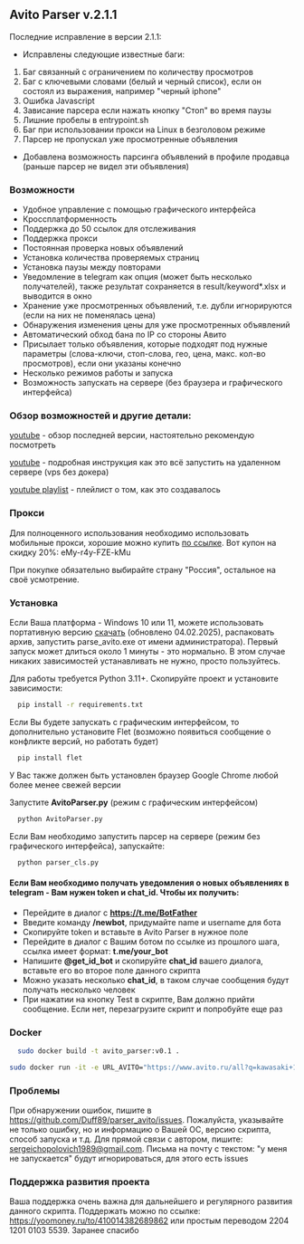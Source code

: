 ## Avito Parser v.2.1.1

Последние исправление в версии 2.1.1:
- Исправлены следующие известные баги:
1) Баг связанный с ограничением по количеству просмотров
2) Баг с ключевыми словами (белый и черный список), если он состоял из выражения, например "черный iphone"
3) Ошибка Javascript
4) Зависание парсера если нажать кнопку "Стоп" во время паузы
5) Лишние пробелы в entrypoint.sh
6) Баг при использовании прокси на Linux в безголовом режиме
7) Парсер не пропускал уже просмотренные объявления
- Добавлена возможность парсинга объявлений в профиле продавца (раньше парсер не видел эти объявления)


### Возможности

- Удобное управление с помощью графического интерфейса
- Кроссплатформенность
- Поддержка до 50 ссылок для отслеживания
- Поддержка прокси
- Постоянная проверка новых объявлений
- Установка количества проверяемых страниц
- Установка паузы между повторами
- Уведомление в telegram как опция (может быть несколько получателей), также результат сохраняется в result/keyword*.xlsx и выводится в окно
- Хранение уже просмотренных объявлений, т.е. дубли игнорируются (если на них не поменялась цена)
- Обнаружения изменения цены для уже просмотренных объявлений
- Автоматический обход бана по IP со стороны Авито
- Присылает только объявления, которые подходят под нужные параметры (слова-ключи, стоп-слова, гео, цена, макс. кол-во просмотров), если они указаны конечно
- Несколько режимов работы и запуска
- Возможность запускать на сервере (без браузера и графического интерфейса)

### Обзор возможностей и другие детали:
[youtube](https://youtu.be/q3BlBiLId40) - обзор последней версии, настоятельно рекомендую посмотреть

[youtube](https://youtu.be/CjFQ8zCG1Z0) - подробная инструкция как это всё запустить на удаленном сервере (vps без докера)

[youtube playlist](https://www.youtube.com/playlist?list=PLK9kK8z0fpqxPakGZvxo7y6HtCBTYihUF) - плейлист о том, как это создавалось

### Прокси

Для полноценного использования необходимо использовать мобильные прокси, хорошие можно купить [по ссылке](https://mobileproxy.space/?p=92286).  Вот купон на скидку 20%: eMy-r4y-FZE-kMu

При покупке обязательно выбирайте страну "Россия", остальное на своё усмотрение.

### Установка
Если Ваша платформа - Windows 10 или 11, можете использовать портативную версию [скачать](https://disk.yandex.by/d/dwLd3y3hX1gtig) (обновлено 04.02.2025), распаковать архив, запустить parse_avito.exe от имени администратора). Первый запуск может длиться около 1 минуты - это нормально. В этом случае никаких зависимостей устанавливать не нужно, просто пользуйтесь.


Для работы требуется Python 3.11+. Скопируйте проект и установите зависимости:

```bash
  pip install -r requirements.txt
```

Если Вы будете запускать с графическим интерфейсом, то дополнительно установите Flet (возможно появиться сообщение о конфликте версий, но работать будет)

```bash
  pip install flet
```

У Вас также должен быть установлен браузер Google Chrome любой более менее свежей версии

Запустите **AvitoParser.py** (режим с графическим интерфейсом)

```bash
  python AvitoParser.py
```

Если Вам необходимо запустить парсер на сервере (режим без графического интерфейса), запускайте:

```bash
  python parser_cls.py
```

#### Если Вам необходимо получать уведомления о новых объявлениях в telegram - Вам нужен token и chat_id. Чтобы их получить:

- Перейдите в диалог с **https://t.me/BotFather**
- Введите команду **/newbot**, придумайте name и username для бота
- Скопируйте token и вставьте в Avito Parser в нужное поле
- Перейдите в диалог с Вашим ботом по ссылке из прошлого шага, ссылка имеет формат: **t.me/your_bot**
- Напишите **@get_id_bot** и скопируйте **chat_id** вашего диалога, вставьте его во второе поле данного скрипта
- Можно указать несколько **chat_id**, в таком случае сообщения будут получать несколько человек
- При нажатии на кнопку Test в скрипте, Вам должно прийти сообщение. Если нет, перезагрузите скрипт и попробуйте еще раз


### Docker
```bash
  sudo docker build -t avito_parser:v0.1 .
```
```bash
sudo docker run -it -e URL_AVITO="https://www.avito.ru/all?q=kawasaki+1000sx https://www.avito.ru/all?q=kawasaki+ninja+1000" -e TG_TOKEN="XXXXXXXXXX:XXXXXXXXXXXXXXXXXXXXXXXXXXXXXXXXXXX" -e CHAT_ID_TG="-XXXXXXXXXX" -e FAST_SPEED_AVITO=250 -e MAX_VIEW_AVITO=4 -e MIN_PRICE_AVITO=700000 -e KEYS_AVITO="" --mount type=bind,source=/home/alex/AvitoDataKava,destination=/parse_avito/result avito_parser:v0.1 avito

```


### Проблемы

При обнаружении ошибок, пишите в https://github.com/Duff89/parser_avito/issues.
Пожалуйста, указывайте не только ошибку, но и информацию о Вашей ОС, версию скрипта, способ запуска и т.д.
Для прямой связи с автором, пишите: sergeichopolovich1989@gmail.com. 
Письма на почту с текстом: "у меня не запускается" будут игнорироваться, для этого есть issues


### Поддержка развития проекта

Ваша поддержка очень важна для дальнейшего и регулярного развития данного скрипта.
Поддержать можно по ссылке: https://yoomoney.ru/to/410014382689862
или простым переводом 2204 1201 0103 5539. Заранее спасибо
